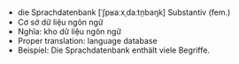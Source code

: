 - die Sprachdatenbank	[ˈʃpʁaːxˌdaːtn̩baŋk]	Substantiv (fem.)
- Cơ sở dữ liệu ngôn ngữ
- Nghĩa: kho dữ liệu ngôn ngữ
- Proper translation: language database
- Beispiel: Die Sprachdatenbank enthält viele Begriffe.